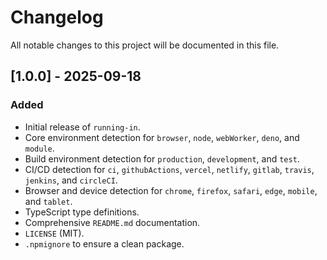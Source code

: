 # Changelog

All notable changes to this project will be documented in this file.

## [1.0.0] - 2025-09-18

### Added

-   Initial release of `running-in`.
-   Core environment detection for `browser`, `node`, `webWorker`, `deno`, and `module`.
-   Build environment detection for `production`, `development`, and `test`.
-   CI/CD detection for `ci`, `githubActions`, `vercel`, `netlify`, `gitlab`, `travis`, `jenkins`, and `circleCI`.
-   Browser and device detection for `chrome`, `firefox`, `safari`, `edge`, `mobile`, and `tablet`.
-   TypeScript type definitions.
-   Comprehensive `README.md` documentation.
-   `LICENSE` (MIT).
-   `.npmignore` to ensure a clean package.
